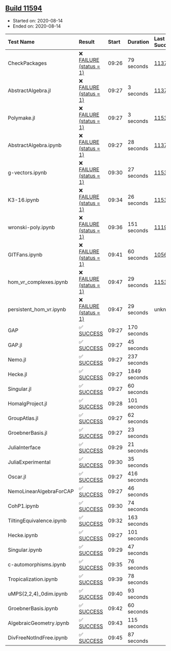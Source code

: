 ## [Build 11594](https://oscarci.mathematik.uni-kl.de/job/oscar/11594/)

* Started on: 2020-08-14
* Ended on: 2020-08-14

| Test Name    | Result | Start | Duration | Last Success | First Failure |
|:-------------|:-------|:------|:---------|:-------------|:--------------|
| CheckPackages | ❌ [FAILURE (status = 1)](https://oscarci.mathematik.uni-kl.de/job/oscar/11594/artifact/logs/build-11594/CheckPackages.log) | 09:26 | 79 seconds | [11376](https://oscarci.mathematik.uni-kl.de/job/oscar/11376/) | [11377](https://oscarci.mathematik.uni-kl.de/job/oscar/11377/) |
| AbstractAlgebra.jl | ❌ [FAILURE (status = 1)](https://oscarci.mathematik.uni-kl.de/job/oscar/11594/artifact/logs/build-11594/AbstractAlgebra.jl.log) | 09:27 | 3 seconds | [11376](https://oscarci.mathematik.uni-kl.de/job/oscar/11376/) | [11377](https://oscarci.mathematik.uni-kl.de/job/oscar/11377/) |
| Polymake.jl | ❌ [FAILURE (status = 1)](https://oscarci.mathematik.uni-kl.de/job/oscar/11594/artifact/logs/build-11594/Polymake.jl.log) | 09:27 | 3 seconds | [11532](https://oscarci.mathematik.uni-kl.de/job/oscar/11532/) | [11533](https://oscarci.mathematik.uni-kl.de/job/oscar/11533/) |
| AbstractAlgebra.ipynb | ❌ [FAILURE (status = 1)](https://oscarci.mathematik.uni-kl.de/job/oscar/11594/artifact/logs/build-11594/AbstractAlgebra.ipynb.log) | 09:27 | 28 seconds | [11376](https://oscarci.mathematik.uni-kl.de/job/oscar/11376/) | [11377](https://oscarci.mathematik.uni-kl.de/job/oscar/11377/) |
| g-vectors.ipynb | ❌ [FAILURE (status = 1)](https://oscarci.mathematik.uni-kl.de/job/oscar/11594/artifact/logs/build-11594/g-vectors.ipynb.log) | 09:30 | 27 seconds | [11532](https://oscarci.mathematik.uni-kl.de/job/oscar/11532/) | [11533](https://oscarci.mathematik.uni-kl.de/job/oscar/11533/) |
| K3-16.ipynb | ❌ [FAILURE (status = 1)](https://oscarci.mathematik.uni-kl.de/job/oscar/11594/artifact/logs/build-11594/K3-16.ipynb.log) | 09:34 | 26 seconds | [11532](https://oscarci.mathematik.uni-kl.de/job/oscar/11532/) | [11533](https://oscarci.mathematik.uni-kl.de/job/oscar/11533/) |
| wronski-poly.ipynb | ❌ [FAILURE (status = 1)](https://oscarci.mathematik.uni-kl.de/job/oscar/11594/artifact/logs/build-11594/wronski-poly.ipynb.log) | 09:36 | 151 seconds | [11192](https://oscarci.mathematik.uni-kl.de/job/oscar/11192/) | [11193](https://oscarci.mathematik.uni-kl.de/job/oscar/11193/) |
| GITFans.ipynb | ❌ [FAILURE (status = 1)](https://oscarci.mathematik.uni-kl.de/job/oscar/11594/artifact/logs/build-11594/GITFans.ipynb.log) | 09:41 | 60 seconds | [10566](https://oscarci.mathematik.uni-kl.de/job/oscar/10566/) | [10567](https://oscarci.mathematik.uni-kl.de/job/oscar/10567/) |
| hom_vr_complexes.ipynb | ❌ [FAILURE (status = 1)](https://oscarci.mathematik.uni-kl.de/job/oscar/11594/artifact/logs/build-11594/hom_vr_complexes.ipynb.log) | 09:47 | 29 seconds | [11532](https://oscarci.mathematik.uni-kl.de/job/oscar/11532/) | [11533](https://oscarci.mathematik.uni-kl.de/job/oscar/11533/) |
| persistent_hom_vr.ipynb | ❌ [FAILURE (status = 1)](https://oscarci.mathematik.uni-kl.de/job/oscar/11594/artifact/logs/build-11594/persistent_hom_vr.ipynb.log) | 09:47 | 29 seconds | unknown | unknown |
| GAP | ✅ [SUCCESS](https://oscarci.mathematik.uni-kl.de/job/oscar/11594/artifact/logs/build-11594/GAP.log) | 09:27 | 170 seconds |  |  |
| GAP.jl | ✅ [SUCCESS](https://oscarci.mathematik.uni-kl.de/job/oscar/11594/artifact/logs/build-11594/GAP.jl.log) | 09:27 | 45 seconds |  |  |
| Nemo.jl | ✅ [SUCCESS](https://oscarci.mathematik.uni-kl.de/job/oscar/11594/artifact/logs/build-11594/Nemo.jl.log) | 09:27 | 237 seconds |  |  |
| Hecke.jl | ✅ [SUCCESS](https://oscarci.mathematik.uni-kl.de/job/oscar/11594/artifact/logs/build-11594/Hecke.jl.log) | 09:27 | 1849 seconds |  |  |
| Singular.jl | ✅ [SUCCESS](https://oscarci.mathematik.uni-kl.de/job/oscar/11594/artifact/logs/build-11594/Singular.jl.log) | 09:27 | 60 seconds |  |  |
| HomalgProject.jl | ✅ [SUCCESS](https://oscarci.mathematik.uni-kl.de/job/oscar/11594/artifact/logs/build-11594/HomalgProject.jl.log) | 09:28 | 101 seconds |  |  |
| GroupAtlas.jl | ✅ [SUCCESS](https://oscarci.mathematik.uni-kl.de/job/oscar/11594/artifact/logs/build-11594/GroupAtlas.jl.log) | 09:27 | 62 seconds |  |  |
| GroebnerBasis.jl | ✅ [SUCCESS](https://oscarci.mathematik.uni-kl.de/job/oscar/11594/artifact/logs/build-11594/GroebnerBasis.jl.log) | 09:27 | 23 seconds |  |  |
| JuliaInterface | ✅ [SUCCESS](https://oscarci.mathematik.uni-kl.de/job/oscar/11594/artifact/logs/build-11594/JuliaInterface.log) | 09:29 | 21 seconds |  |  |
| JuliaExperimental | ✅ [SUCCESS](https://oscarci.mathematik.uni-kl.de/job/oscar/11594/artifact/logs/build-11594/JuliaExperimental.log) | 09:30 | 35 seconds |  |  |
| Oscar.jl | ✅ [SUCCESS](https://oscarci.mathematik.uni-kl.de/job/oscar/11594/artifact/logs/build-11594/Oscar.jl.log) | 09:27 | 416 seconds |  |  |
| NemoLinearAlgebraForCAP | ✅ [SUCCESS](https://oscarci.mathematik.uni-kl.de/job/oscar/11594/artifact/logs/build-11594/NemoLinearAlgebraForCAP.log) | 09:27 | 46 seconds |  |  |
| CohP1.ipynb | ✅ [SUCCESS](https://oscarci.mathematik.uni-kl.de/job/oscar/11594/artifact/logs/build-11594/CohP1.ipynb.log) | 09:30 | 74 seconds |  |  |
| TiltingEquivalence.ipynb | ✅ [SUCCESS](https://oscarci.mathematik.uni-kl.de/job/oscar/11594/artifact/logs/build-11594/TiltingEquivalence.ipynb.log) | 09:32 | 163 seconds |  |  |
| Hecke.ipynb | ✅ [SUCCESS](https://oscarci.mathematik.uni-kl.de/job/oscar/11594/artifact/logs/build-11594/Hecke.ipynb.log) | 09:27 | 101 seconds |  |  |
| Singular.ipynb | ✅ [SUCCESS](https://oscarci.mathematik.uni-kl.de/job/oscar/11594/artifact/logs/build-11594/Singular.ipynb.log) | 09:29 | 47 seconds |  |  |
| c-automorphisms.ipynb | ✅ [SUCCESS](https://oscarci.mathematik.uni-kl.de/job/oscar/11594/artifact/logs/build-11594/c-automorphisms.ipynb.log) | 09:35 | 76 seconds |  |  |
| Tropicalization.ipynb | ✅ [SUCCESS](https://oscarci.mathematik.uni-kl.de/job/oscar/11594/artifact/logs/build-11594/Tropicalization.ipynb.log) | 09:39 | 78 seconds |  |  |
| uMPS(2,2,4)_0dim.ipynb | ✅ [SUCCESS](https://oscarci.mathematik.uni-kl.de/job/oscar/11594/artifact/logs/build-11594/uMPS-2-2-4-_0dim.ipynb.log) | 09:40 | 93 seconds |  |  |
| GroebnerBasis.ipynb | ✅ [SUCCESS](https://oscarci.mathematik.uni-kl.de/job/oscar/11594/artifact/logs/build-11594/GroebnerBasis.ipynb.log) | 09:42 | 60 seconds |  |  |
| AlgebraicGeometry.ipynb | ✅ [SUCCESS](https://oscarci.mathematik.uni-kl.de/job/oscar/11594/artifact/logs/build-11594/AlgebraicGeometry.ipynb.log) | 09:43 | 115 seconds |  |  |
| DivFreeNotIndFree.ipynb | ✅ [SUCCESS](https://oscarci.mathematik.uni-kl.de/job/oscar/11594/artifact/logs/build-11594/DivFreeNotIndFree.ipynb.log) | 09:45 | 87 seconds |  |  |
